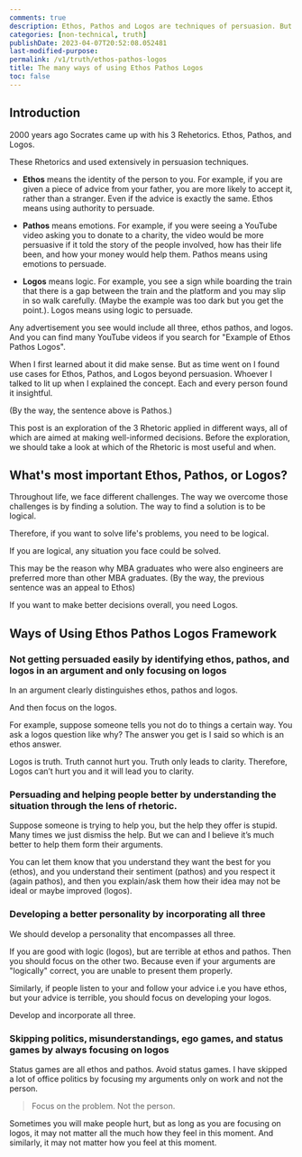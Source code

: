 ```yaml
---
comments: true
description: Ethos, Pathos and Logos are techniques of persuasion. But are applications of it in making clear decisions and better interpersonal dynamics, especially in high-emotion situations.
categories: [non-technical, truth]
publishDate: 2023-04-07T20:52:08.052481
last-modified-purpose:
permalink: /v1/truth/ethos-pathos-logos
title: The many ways of using Ethos Pathos Logos
toc: false
---
```


## Introduction

2000 years ago Socrates came up with his 3 Rehetorics. Ethos, Pathos, and Logos.

These Rhetorics and used extensively in persuasion techniques.

- **Ethos** means the identity of the person to you. For example, if you are given a piece of advice from your father, you are more likely to accept it, rather than a stranger. Even if the advice is exactly the same. Ethos means using authority to persuade.

- **Pathos** means emotions. For example, if you were seeing a YouTube video asking you to donate to a charity, the video would be more persuasive if it told the story of the people involved, how has their life been, and how your money would help them. Pathos means using emotions to persuade.

- **Logos** means logic. For example, you see a sign while boarding the train that there is a gap between the train and the platform and you may slip in so walk carefully. (Maybe the example was too dark but you get the point.). Logos means using logic to persuade.

Any advertisement you see would include all three, ethos pathos, and logos. And you can find many YouTube videos if you search for "Example of Ethos Pathos Logos".

When I first learned about it did make sense. But as time went on I found use cases for Ethos, Pathos, and Logos beyond persuasion. Whoever I talked to lit up when I explained the concept. Each and every person found it insightful.

(By the way, the sentence above is Pathos.)

This post is an exploration of the 3 Rhetoric applied in different ways, all of which are aimed at making well-informed decisions. Before the exploration, we should take a look at which of the Rhetoric is most useful and when.

## What's most important Ethos, Pathos, or Logos?

Throughout life, we face different challenges. The way we overcome those challenges is by finding a solution. The way to find a solution is to be logical.

Therefore, if you want to solve life's problems, you need to be logical.

If you are logical, any situation you face could be solved.

This may be the reason why MBA graduates who were also engineers are preferred more than other MBA graduates. (By the way, the previous sentence was an appeal to Ethos)

If you want to make better decisions overall, you need Logos.

## Ways of Using Ethos Pathos Logos Framework

### Not getting persuaded easily by identifying ethos, pathos, and logos in an argument and only focusing on logos

In an argument clearly distinguishes ethos, pathos and logos.

And then focus on the logos.

For example, suppose someone tells you not do to things a certain way. You ask a logos question like why? The answer you get is I said so which is an ethos answer.

Logos is truth. Truth cannot hurt you. Truth only leads to clarity. Therefore, Logos can’t hurt you and it will lead you to clarity.

### Persuading and helping people better by understanding the situation through the lens of rhetoric.

Suppose someone is trying to help you, but the help they offer is stupid. Many times we just dismiss the help. But we can and I believe it’s much better to help them form their arguments.

You can let them know that you understand they want the best for you (ethos), and you understand their sentiment (pathos) and you respect it (again pathos), and then you explain/ask them how their idea may not be ideal or maybe improved (logos).

### Developing a better personality by incorporating all three

We should develop a personality that encompasses all three.

If you are good with logic (logos), but are terrible at ethos and pathos. Then you should focus on the other two. Because even if your arguments are "logically" correct, you are unable to present them properly.

Similarly, if people listen to your and follow your advice i.e you have ethos, but your advice is terrible, you should focus on developing your logos.

Develop and incorporate all three.

### Skipping politics, misunderstandings, ego games, and status games by always focusing on logos

Status games are all ethos and pathos. Avoid status games. I have skipped a lot of office politics by focusing my arguments only on work and not the person.

> Focus on the problem. Not the person.

Sometimes you will make people hurt, but as long as you are focusing on logos, it may not matter all the much how they feel in this moment. And similarly, it may not matter how you feel at this moment.